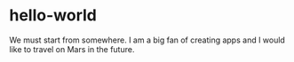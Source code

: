 # hello-world
We must start from somewhere.
I am a big fan of creating apps and I would like to travel on Mars in the future.
